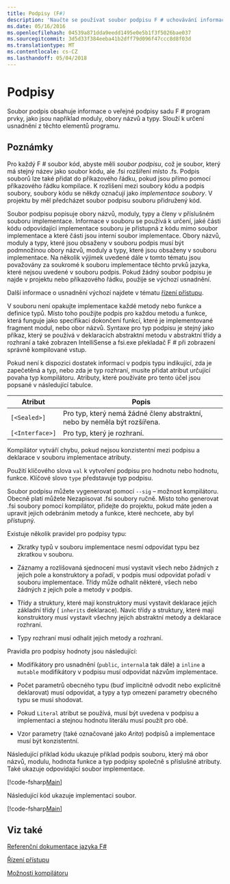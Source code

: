 ```yaml
---
title: Podpisy (F#)
description: 'Naučte se používat soubor podpisu F # uchovávání informací o veřejné podpisy sadu elementů F # program, jako jsou moduly, typy a obory názvů.'
ms.date: 05/16/2016
ms.openlocfilehash: 04539a871dda9eedd1495e0e5b1f3f5026bae037
ms.sourcegitcommit: 3d5d33f384eeba41b2dff79d096f47ccc8d8f03d
ms.translationtype: MT
ms.contentlocale: cs-CZ
ms.lasthandoff: 05/04/2018
---
```

# <a name="signatures"></a>Podpisy

Soubor podpis obsahuje informace o veřejné podpisy sadu F # program prvky, jako jsou například moduly, obory názvů a typy. Slouží k určení usnadnění z těchto elementů programu.


## <a name="remarks"></a>Poznámky
Pro každý F # soubor kód, abyste měli *soubor podpisu*, což je soubor, který má stejný název jako soubor kódu, ale .fsi rozšíření místo .fs. Podpis souborů lze také přidat do příkazového řádku, pokud jsou přímo pomocí příkazového řádku kompilace. K rozlišení mezi soubory kódu a podpis soubory, soubory kódu se někdy označují jako *implementace soubory*. V projektu by měl předcházet soubor podpisu souboru přidružený kód.

Soubor podpisu popisuje obory názvů, moduly, typy a členy v příslušném souboru implementace. Informace v souboru se používá k určení, jaké části kódu odpovídající implementace souboru je přístupná z kódu mimo soubor implementace a které části jsou interní soubor implementace. Obory názvů, moduly a typy, které jsou obsaženy v souboru podpis musí být podmnožinou obory názvů, moduly a typy, které jsou obsaženy v souboru implementace. Na několik výjimek uvedené dále v tomto tématu jsou považovány za soukromé k souboru implementace těchto prvků jazyka, které nejsou uvedené v souboru podpis. Pokud žádný soubor podpisu je najde v projektu nebo příkazového řádku, použije se výchozí usnadnění.

Další informace o usnadnění výchozí najdete v tématu [řízení přístupu](access-control.md).

V souboru není opakujte implementace každé metody nebo funkce a definice typů. Místo toho použijte podpis pro každou metodu a funkce, která funguje jako specifikaci dokončení funkcí, které je implementované fragment modul, nebo obor názvů. Syntaxe pro typ podpisu je stejný jako příkaz, který se používá v deklaracích abstraktní metodu v abstraktní třídy a rozhraní a také zobrazen IntelliSense a fsi.exe překladač F # při zobrazení správně kompilované vstup.

Pokud není k dispozici dostatek informací v podpis typu indikující, zda je zapečetěná a typ, nebo zda je typ rozhraní, musíte přidat atribut určující povaha typ kompilátoru. Atributy, které používáte pro tento účel jsou popsané v následující tabulce.



|Atribut|Popis|
|---------|-----------|
|`[<Sealed>]`|Pro typ, který nemá žádné členy abstraktní, nebo by neměla být rozšířena.|
|`[<Interface>]`|Pro typ, který je rozhraní.|
Kompilátor vytváří chybu, pokud nejsou konzistentní mezi podpisu a deklarace v souboru implementace atributy.

Použití klíčového slova `val` k vytvoření podpisu pro hodnotu nebo hodnotu, funkce. Klíčové slovo `type` představuje typ podpisu.

Soubor podpisu můžete vygenerovat pomocí `--sig` – možnost kompilátoru. Obecně platí můžete Nezapisovat .fsi soubory ručně. Místo toho generovat .fsi soubory pomocí kompilátor, přidejte do projektu, pokud máte jeden a upravit jejich odebráním metody a funkce, které nechcete, aby byl přístupný.

Existuje několik pravidel pro podpisy typu:


- Zkratky typů v souboru implementace nesmí odpovídat typu bez zkratkou v souboru.


- Záznamy a rozlišovaná sjednocení musí vystavit všech nebo žádných z jejich pole a konstruktory a pořadí, v podpis musí odpovídat pořadí v souboru implementace. Třídy může odhalit některé, všech nebo žádných z jejich pole a metody v podpis.


- Třídy a struktury, které mají konstruktory musí vystavit deklarace jejich základní třídy ( `inherits` deklarace). Navíc třídy a struktury, které mají konstruktory musí vystavit všechny jejich abstraktní metody a deklarace rozhraní.


- Typy rozhraní musí odhalit jejich metody a rozhraní.


Pravidla pro podpisy hodnoty jsou následující:


- Modifikátory pro usnadnění (`public`, `internal`a tak dále) a `inline` a `mutable` modifikátory v podpisu musí odpovídat názvům implementace.


- Počet parametrů obecného typu (buď implicitně odvodit nebo explicitně deklarovat) musí odpovídat, a typy a typ omezení parametry obecného typu se musí shodovat.


- Pokud `Literal` atribut se používá, musí být uvedena v podpisu a implementaci a stejnou hodnotu literálu musí použít pro obě.


- Vzor parametry (také označované jako *Arita*) podpisů a implementace musí být konzistentní.


Následující příklad kódu ukazuje příklad podpis souboru, který má obor názvů, modulu, hodnota funkce a typ podpisy společně s příslušné atributy. Také ukazuje odpovídající soubor implementace.

[!code-fsharp[Main](../../../samples/snippets/fsharp/fssignatures/snippet9002.fs)]

Následující kód ukazuje implementaci soubor.

[!code-fsharp[Main](../../../samples/snippets/fsharp/fssignatures/snippet9001.fs)]
    
## <a name="see-also"></a>Viz také
[Referenční dokumentace jazyka F#](index.md)

[Řízení přístupu](access-control.md)

[Možnosti kompilátoru](compiler-options.md)
